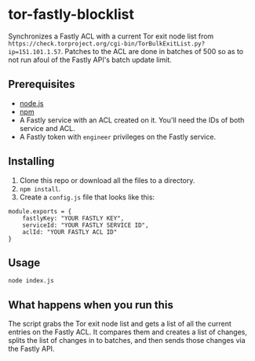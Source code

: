 # tor-fastly-blocklist

Synchronizes a Fastly ACL with a current Tor exit node list from `https://check.torproject.org/cgi-bin/TorBulkExitList.py?ip=151.101.1.57`. Patches to the ACL are done in batches of 500 so as to not run afoul of the Fastly API's batch update limit. 

## Prerequisites

* [node.js](https://nodejs.org/)
* [npm](https://www.nmpjs.com/)
* A Fastly service with an ACL created on it. You'll need the IDs of both service and ACL.
* A Fastly token with `engineer` privileges on the Fastly service.

## Installing

1. Clone this repo or download all the files to a directory.
2. `npm install`.
3. Create a `config.js` file that looks like this: 

```
module.exports = {
	fastlyKey: "YOUR FASTLY KEY",
	serviceId: "YOUR FASTLY SERVICE ID",
	aclId: "YOUR FASTLY ACL ID"
}
```

## Usage

`node index.js`

## What happens when you run this

The script grabs the Tor exit node list and gets a list of all the current entries on the Fastly ACL. It compares them and creates a list of changes, splits the list of changes in to batches, and then sends those changes via the Fastly API.
